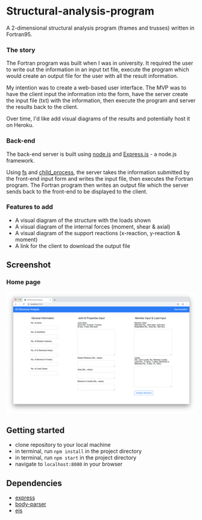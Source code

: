 # Structural-analysis-program
A 2-dimensional structural analysis program (frames and trusses) written in Fortran95.

### The story
The Fortran program was built when I was in university. It required the user to write out the information in an input txt file, execute the program which would create an output file for the user with all the result information.

My intention was to create a web-based user interface. The MVP  was to have the client input the information into the form, have the server create the input file (txt) with the information, then execute the program and server the results back to the client.

Over time, I'd like add visual diagrams of the results and potentially host it on Heroku.

### Back-end
The back-end server is built using [node.js](https://nodejs.org) and [Express.js](https://expressjs.com/) - a node.js framework.

Using [fs](https://nodejs.org/api/fs.html) and [child_process](https://nodejs.org/api/child_process.html), the server takes the information submitted by the front-end input form and writes the input file, then executes the Fortran program. The Fortran program then writes  an output file which the server sends back to the front-end to be displayed to the client.

### Features to add
- A visual diagram of the structure with the loads shown
- A visual diagram of the internal forces (moment, shear & axial)
- A visual diagram of the support reactions (x-reaction, y-reaction & moment)
- A link for the client to download the output file

## Screenshot

### Home page
<img src="./docs/input_form.png" width="800">

## Getting started
- clone repository to your local machine
- in terminal, run ```npm install``` in the project directory
- in terminal, run ```npm start``` in the project directory
- navigate to ```localhost:8080``` in your browser

## Dependencies

- [express](https://www.npmjs.com/package/express)
- [body-parser](https://www.npmjs.com/package/body-parser)
- [ejs](https://www.npmjs.com/package/ejs)
